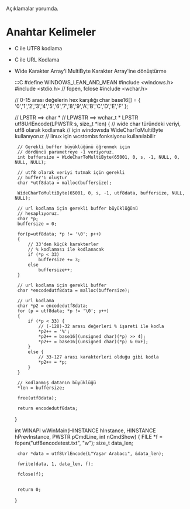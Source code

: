 <!--
.. date: 2019-05-29 23:12
.. description: C Programlama Dilinde Wide Char türündeki veriyi url kodlanmış utf8'e dönüştürme
.. slug: urlencode-utf8-data
.. title: C Programlama Dilinde UTF8 Veriyi URL Kodlama
-->

Açıklamalar yorumda.

Anahtar Kelimeler
=================

 - C ile UTF8 kodlama
 - C ile URL Kodlama
 - Wide Karakter Array'i MultiByte Karakter Array'ine dönüştürme
 

    :::C
    #define WINDOWS_LEAN_AND_MEAN
    #include <windows.h>
    #include <stdio.h> // fopen, fclose
    #include <wchar.h>
    
    // 0-15 arası değelerin hex karşılığı
    char base16[] = { '0','1','2','3','4','5','6','7','8','9','A','B','C','D','E','F' };
    
    // LPSTR ==> char *
    // LPWSTR ==> wchar_t *
    LPSTR utf8UrlEncode(LPWSTR s, size_t *len)
    {
        // wide char türündeki veriyi, utf8 olarak kodlamak
        // için windowsda WideCharToMultiByte kullanıyoruz
        // linux için wcstombs fonksiyonu kullanılabilir

        // Gerekli buffer büyüklüğünü öğrenmek için
        // dördüncü parametreye -1 veriyoruz.
        int buffersize = WideCharToMultiByte(65001, 0, s, -1, NULL, 0, NULL, NULL);
        
        // utf8 olarak veriyi tutmak için gerekli
        // buffer'ı oluştur
        char *utf8data = malloc(buffersize);

        WideCharToMultiByte(65001, 0, s, -1, utf8data, buffersize, NULL, NULL);

        // url kodlama için gerekli buffer büyüklüğünü
        // hesaplıyoruz.
        char *p;
        buffersize = 0;

        for(p=utf8data; *p != '\0'; p++)
        {
            // 33'den küçük karakterler
            // % kodlaması ile kodlanacak
            if (*p < 33)
                buffersize += 3;
            else
                buffersize++;
        }

        // url kodlama için gerekli buffer
        char *encodedutf8data = malloc(buffersize);
        
        // url kodlama
        char *p2 = encodedutf8data;
        for (p = utf8data; *p != '\0'; p++)
        {
            if (*p < 33) {
                // (-128)-32 arası değerleri % işareti ile kodla 
                *p2++ = '%';
                *p2++ = base16[(unsigned char)(*p) >> 4];
                *p2++ = base16[(unsigned char)(*p) & 0xF];
            }
            else {
                // 33-127 arası karakterleri olduğu gibi kodla
                *p2++ = *p;
            }
        }

        // kodlanmış datanın büyüklüğü
        *len = buffersize;
        
        free(utf8data);

        return encodedutf8data;
    }

    int WINAPI wWinMain(HINSTANCE hInstance, HINSTANCE hPrevInstance,
        PWSTR pCmdLine, int nCmdShow)
    {
        FILE *f = fopen("utf8encodetest.txt", "w");
        size_t data_len;

        char *data = utf8UrlEncode(L"Yaşar Arabacı", &data_len);

        fwrite(data, 1, data_len, f);

        fclose(f);
        

        return 0;

    }